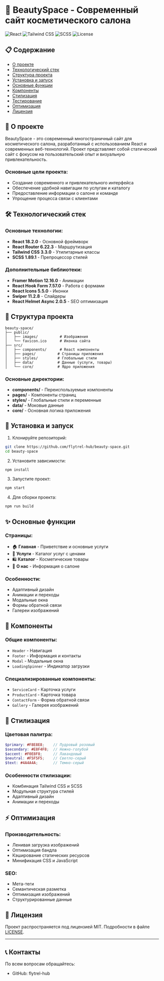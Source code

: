 # 🎨 BeautySpace - Современный сайт косметического салона

![React](https://img.shields.io/badge/React-18.2.0-blue)
![Tailwind CSS](https://img.shields.io/badge/Tailwind_CSS-3.3.0-38B2AC)
![SCSS](https://img.shields.io/badge/SCSS-1.89.1-CC6699)
![License](https://img.shields.io/badge/License-MIT-green)

## 📋 Содержание
- [О проекте](#-о-проекте)
- [Технологический стек](#-технологический-стек)
- [Структура проекта](#-структура-проекта)
- [Установка и запуск](#-установка-и-запуск)
- [Основные функции](#-основные-функции)
- [Компоненты](#-компоненты)
- [Стилизация](#-стилизация)
- [Тестирование](#-тестирование)
- [Оптимизация](#-оптимизация)
- [Лицензия](#-лицензия)

## 🎯 О проекте

BeautySpace - это современный многостраничный сайт для косметического салона, разработанный с использованием React и современных веб-технологий. Проект представляет собой статический сайт с фокусом на пользовательский опыт и визуальную привлекательность.

### Основные цели проекта:
- Создание современного и привлекательного интерфейса
- Обеспечение удобной навигации по услугам и каталогу
- Предоставление информации о салоне и команде
- Упрощение процесса связи с клиентами

## 🛠 Технологический стек

### Основные технологии:
- **React 18.2.0** - Основной фреймворк
- **React Router 6.22.3** - Маршрутизация
- **Tailwind CSS 3.3.0** - Утилитарные классы
- **SCSS 1.89.1** - Препроцессор стилей

### Дополнительные библиотеки:
- **Framer Motion 12.16.0** - Анимации
- **React Hook Form 7.57.0** - Работа с формами
- **React Icons 5.5.0** - Иконки
- **Swiper 11.2.8** - Слайдеры
- **React Helmet Async 2.0.5** - SEO оптимизация

## 📁 Структура проекта

```
beauty-space/
├── public/
│   ├── images/          # Изображения
│   └── favicon.ico      # Иконка сайта
├── src/
│   ├── components/      # React компоненты
│   ├── pages/          # Страницы приложения
│   ├── styles/         # Глобальные стили
│   ├── data/           # Данные (услуги, товары)
│   └── core/           # Ядро приложения
```

### Основные директории:
- **components/** - Переиспользуемые компоненты
- **pages/** - Компоненты страниц
- **styles/** - Глобальные стили и переменные
- **data/** - Моковые данные
- **core/** - Основная логика приложения

## 🚀 Установка и запуск

1. Клонируйте репозиторий:
```bash
git clone https://github.com/flytrel-hub/beauty-space.git
cd beauty-space
```

2. Установите зависимости:
```bash
npm install
```

3. Запустите проект:
```bash
npm start
```

4. Для сборки проекта:
```bash
npm run build
```

## ✨ Основные функции

### Страницы:
- 🏠 **Главная** - Приветствие и основные услуги
- 💅 **Услуги** - Каталог услуг с ценами
- 🛍️ **Каталог** - Косметические товары
- 👥 **О нас** - Информация о салоне

### Особенности:
- Адаптивный дизайн
- Анимации и переходы
- Модальные окна
- Формы обратной связи
- Галереи изображений

## 🧩 Компоненты

### Общие компоненты:
- `Header` - Навигация
- `Footer` - Информация и контакты
- `Modal` - Модальные окна
- `LoadingSpinner` - Индикатор загрузки

### Специализированные компоненты:
- `ServiceCard` - Карточка услуги
- `ProductCard` - Карточка товара
- `ContactForm` - Форма обратной связи
- `Gallery` - Галерея изображений

## 🎨 Стилизация

### Цветовая палитра:
```scss
$primary: #F8E8E8;    // Пудровый розовый
$secondary: #E8F4F8;  // Нежно-голубой
$accent: #F0E8F8;     // Лавандовый
$neutral: #F5F5F5;    // Светло-серый
$text: #4A4A4A;       // Темно-серый
```

### Особенности стилизации:
- Комбинация Tailwind CSS и SCSS
- Модульная структура стилей
- Адаптивный дизайн
- Анимации и переходы

## ⚡ Оптимизация

### Производительность:
- Ленивая загрузка изображений
- Оптимизация бандла
- Кэширование статических ресурсов
- Минификация CSS и JavaScript

### SEO:
- Мета-теги
- Семантическая разметка
- Оптимизация изображений
- Структурированные данные

## 📄 Лицензия

Проект распространяется под лицензией MIT. Подробности в файле [LICENSE](LICENSE).

---


## 📞 Контакты

По всем вопросам обращайтесь:
- GitHub: flytrel-hub
